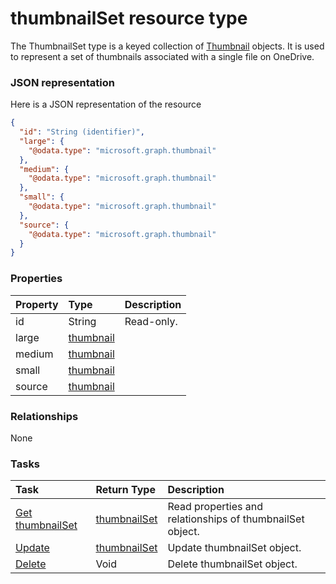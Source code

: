 # thumbnailSet resource type

The ThumbnailSet type is a keyed collection of [Thumbnail](thumbnail.md) objects. It is used to represent a set of thumbnails associated with a single file on OneDrive.  

### JSON representation

Here is a JSON representation of the resource

```json
{
  "id": "String (identifier)",
  "large": {
    "@odata.type": "microsoft.graph.thumbnail"
  },
  "medium": {
    "@odata.type": "microsoft.graph.thumbnail"
  },
  "small": {
    "@odata.type": "microsoft.graph.thumbnail"
  },
  "source": {
    "@odata.type": "microsoft.graph.thumbnail"
  }
}

```
### Properties
| Property	   | Type	|Description|
|:---------------|:--------|:----------|
|id|String| Read-only.|
|large|[thumbnail](thumbnail.md)||
|medium|[thumbnail](thumbnail.md)||
|small|[thumbnail](thumbnail.md)||
|source|[thumbnail](thumbnail.md)||

### Relationships
None


### Tasks

| Task		   | Return Type	|Description|
|:---------------|:--------|:----------|
|[Get thumbnailSet](../api/thumbnailset_get.md) | [thumbnailSet](thumbnailset.md) |Read properties and relationships of thumbnailSet object.|
|[Update](../api/thumbnailset_update.md) | [thumbnailSet](thumbnailset.md)	|Update thumbnailSet object. |
|[Delete](../api/thumbnailset_delete.md) | Void	|Delete thumbnailSet object. |

<!-- uuid: 038d2aa0-6146-4e39-b471-930f7cd07214
2015-10-12 23:28:12 UTC -->